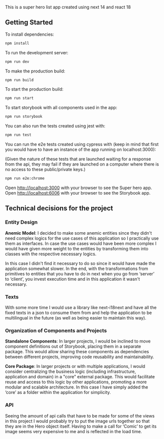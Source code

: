 This is a super hero list app created using next 14 and react 18

## Getting Started

To install dependencies:

```bash
npm install
```

To run the development server:

```bash
npm run dev
```

To make the production build:

```bash
npm run build
```


To start the production build:

```bash
npm run start
```

To start storybook with all components used in the app:

```bash
npm run storybook
```

You can also run the tests created using jest with:

```bash
npm run test
```

You can run the e2e tests created using cypress with (keep in mind that first you would have to have an instance of the app running on localhost:3000):

(Given the nature of these tests that are launched waiting for a response from the api, they may fail if they are launched on a computer where there is no access to these public/private keys.)

```bash
npm run e2e:chrome
```

Open [http://localhost:3000](http://localhost:3000) with your browser to see the Super hero app.
Open [http://localhost:6006](http://localhost:6006) with your browser to see the Storybook app.

## Technical decisions for the project

### Entity Design
**Anemic Model**: I decided to make some anemic entities since they didn't need complex logics for the use cases of this application so I practically use them as interfaces. In case the use cases would have been more complex I would have given more weight to the entities by transforming them into classes with the respective necessary logics.

In this case I didn't find it necessary to do so since it would have made the application somewhat slower. In the end, with the transformations from primitives to entities that you have to do in next when you go from ‘server’ to ‘client’, you invest execution time and in this application it wasn't necessary.

### Texts
With some more time I would use a library like next-i18next and have all the fixed texts in a json to consume them from and help the application to be multilingual in the future (as well as being easier to maintain this way).

### Organization of Components and Projects
**Standalone Components**: In larger projects, I would be inclined to move component definitions out of Storybook, placing them in a separate package. This would allow sharing these components as dependencies between different projects, improving code reusability and maintainability.
  
**Core Package**: In larger projects or with multiple applications, I would consider centralizing the business logic (including infrastructure, application and domain) in a "core" external package. This would facilitate reuse and access to this logic by other applications, promoting a more modular and scalable architecture. In this case I have simply added the ‘core’ as a folder within the application for simplicity.

### API
Seeing the amount of api calls that have to be made for some of the views in this project I would probably try to put the image urls together so that they are in the Hero object itself. Having to make a call for ‘Comic’ to get its image seems very expensive to me and is reflected in the load time.

